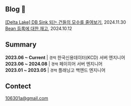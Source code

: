 Blog 📝  
---
[[Delta Lake] DB Sink 되는 건들의 모수를 줄여보기](https://sweeeetgoguma.tistory.com/entry/Delta-Lake-DB-Sink-%EB%90%98%EB%8A%94-%EA%B1%B4%EB%93%A4%EC%9D%98-%EB%AA%A8%EC%88%98%EB%A5%BC-%EC%A4%84%EC%97%AC%EB%B3%B4%EA%B8%B0), 2024.11.30 <br/> 
[Bean 등록에 대한 재고](https://sweeeetgoguma.tistory.com/entry/Bean-%EB%93%B1%EB%A1%9D%EC%97%90-%EB%8C%80%ED%95%9C-%EC%9E%AC%EA%B3%A0), 2024.10.12 <br/> 


Summary  
---
**2023.06 ~ Current** | `경력`  한국신용데이터(KCD) 서버 엔지니어  
**2023.06 ~ 2024.08** | `경력`  페이히어 서버 엔지니어  
**2023.01 ~ 2023.05** | `경력`  플래닝고 백엔드 엔지니어

Contect
---
106301a@gmail.com
